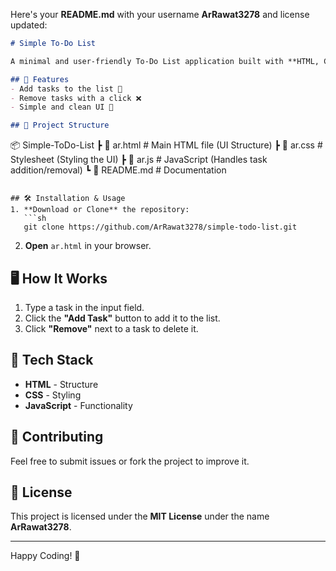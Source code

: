 Here's your **README.md** with your username **ArRawat3278** and license updated:  

```markdown
# Simple To-Do List

A minimal and user-friendly To-Do List application built with **HTML, CSS, and JavaScript**. This project allows users to add and remove tasks dynamically.

## 🚀 Features
- Add tasks to the list 📌
- Remove tasks with a click ❌
- Simple and clean UI 🎨

## 📂 Project Structure
```
📦 Simple-ToDo-List
 ┣ 📜 ar.html   # Main HTML file (UI Structure)
 ┣ 📜 ar.css    # Stylesheet (Styling the UI)
 ┣ 📜 ar.js     # JavaScript (Handles task addition/removal)
 ┗ 📜 README.md # Documentation
```

## 🛠 Installation & Usage
1. **Download or Clone** the repository:
   ```sh
   git clone https://github.com/ArRawat3278/simple-todo-list.git
   ```
2. **Open** `ar.html` in your browser.

## 🖥️ How It Works
1. Type a task in the input field.
2. Click the **"Add Task"** button to add it to the list.
3. Click **"Remove"** next to a task to delete it.

## 🎨 Tech Stack
- **HTML** - Structure
- **CSS** - Styling
- **JavaScript** - Functionality


## 🤝 Contributing
Feel free to submit issues or fork the project to improve it.

## 📜 License
This project is licensed under the **MIT License** under the name **ArRawat3278**.

---
Happy Coding! 🚀
```

